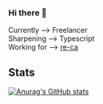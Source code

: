 ### Hi there 👋

Currently --> Freelancer <br/>
Sharpening --> Typescript <br/>
Working for --> [re-ca](https://re-ca.com/en/) <br/>

## Stats

[![Anurag's GitHub stats](https://github-readme-stats.vercel.app/api?username=glanceon&show_icons=true&theme=tokyonight)](https://github.com/anuraghazra/github-readme-stats)

